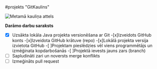 #projekts "GitKaulins"

![Metamā kauliņa attels](https://pngimg.com/uploads/dice/dice_PNG49.png)


**Darāmo darbu saraksts**
-[x] Uzsākta lokāla Java projekta versionēšana ar Git
-[x]Izveidots GitHub konts
-[x]Izveidota GitHub krātuve (repo)
-[x]Lokālā projekta versija izvietota GitHub
-[ ]Projektam pieslēdzies vēl viens programmētājs un izmēģinata kopdarbošanās
-[ ]Projektā ievests jauns zars (branch)
-[ ] Sapludināti zari un noversts merge konflikts
-[ ] Izmeģināts pull request
